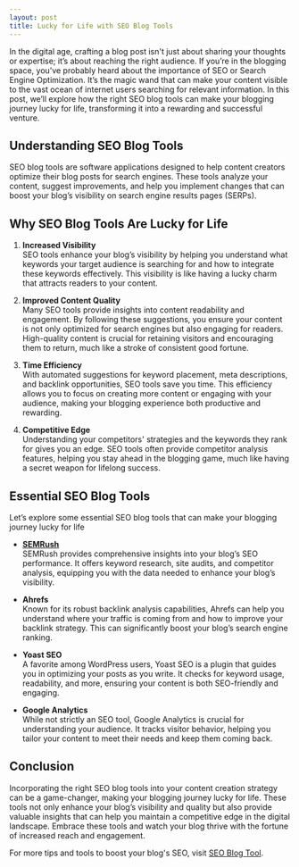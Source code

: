 ```yaml
---
layout: post
title: Lucky for Life with SEO Blog Tools
---
```



In the digital age, crafting a blog post isn't just about sharing your thoughts or expertise; it’s about reaching the right audience. If you’re in the blogging space, you’ve probably heard about the importance of SEO or Search Engine Optimization. It’s the magic wand that can make your content visible to the vast ocean of internet users searching for relevant information. In this post, we’ll explore how the right SEO blog tools can make your blogging journey lucky for life, transforming it into a rewarding and successful venture.

## Understanding SEO Blog Tools

SEO blog tools are software applications designed to help content creators optimize their blog posts for search engines. These tools analyze your content, suggest improvements, and help you implement changes that can boost your blog’s visibility on search engine results pages (SERPs). 

## Why SEO Blog Tools Are Lucky for Life

1. **Increased Visibility**  
   SEO tools enhance your blog’s visibility by helping you understand what keywords your target audience is searching for and how to integrate these keywords effectively. This visibility is like having a lucky charm that attracts readers to your content.

2. **Improved Content Quality**  
   Many SEO tools provide insights into content readability and engagement. By following these suggestions, you ensure your content is not only optimized for search engines but also engaging for readers. High-quality content is crucial for retaining visitors and encouraging them to return, much like a stroke of consistent good fortune.

3. **Time Efficiency**  
   With automated suggestions for keyword placement, meta descriptions, and backlink opportunities, SEO tools save you time. This efficiency allows you to focus on creating more content or engaging with your audience, making your blogging experience both productive and rewarding.

4. **Competitive Edge**  
   Understanding your competitors' strategies and the keywords they rank for gives you an edge. SEO tools often provide competitor analysis features, helping you stay ahead in the blogging game, much like having a secret weapon for lifelong success.

## Essential SEO Blog Tools

Let’s explore some essential SEO blog tools that can make your blogging journey lucky for life

- **[SEMRush](https://seoblogtool.com/)**  
  SEMRush provides comprehensive insights into your blog’s SEO performance. It offers keyword research, site audits, and competitor analysis, equipping you with the data needed to enhance your blog’s visibility.

- **Ahrefs**  
  Known for its robust backlink analysis capabilities, Ahrefs can help you understand where your traffic is coming from and how to improve your backlink strategy. This can significantly boost your blog’s search engine ranking.

- **Yoast SEO**  
  A favorite among WordPress users, Yoast SEO is a plugin that guides you in optimizing your posts as you write. It checks for keyword usage, readability, and more, ensuring your content is both SEO-friendly and engaging.

- **Google Analytics**  
  While not strictly an SEO tool, Google Analytics is crucial for understanding your audience. It tracks visitor behavior, helping you tailor your content to meet their needs and keep them coming back.

## Conclusion

Incorporating the right SEO blog tools into your content creation strategy can be a game-changer, making your blogging journey lucky for life. These tools not only enhance your blog’s visibility and quality but also provide valuable insights that can help you maintain a competitive edge in the digital landscape. Embrace these tools and watch your blog thrive with the fortune of increased reach and engagement.

For more tips and tools to boost your blog's SEO, visit [SEO Blog Tool](https://seoblogtool.com/).